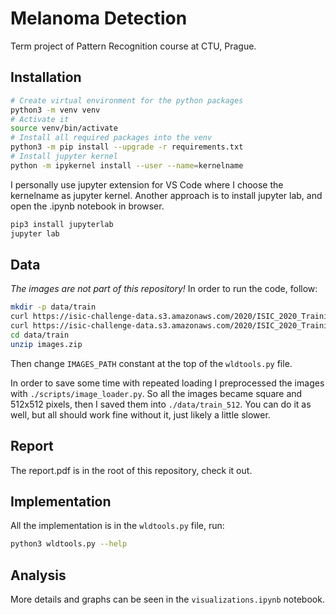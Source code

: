 Melanoma Detection
==================

Term project of Pattern Recognition course at CTU, Prague.

Installation
------------

```sh
# Create virtual environment for the python packages
python3 -m venv venv
# Activate it
source venv/bin/activate
# Install all required packages into the venv
python3 -m pip install --upgrade -r requirements.txt
# Install jupyter kernel
python -m ipykernel install --user --name=kernelname
```

I personally use jupyter extension for VS Code where I choose the kernelname as jupyter kernel.
Another approach is to install jupyter lab, and open the .ipynb notebook in browser.
```sh
pip3 install jupyterlab
jupyter lab
```

Data
----

*The images are not part of this repository!* In order to run the code, follow:
```sh
mkdir -p data/train
curl https://isic-challenge-data.s3.amazonaws.com/2020/ISIC_2020_Training_JPEG.zip -o data/train/images.zip
curl https://isic-challenge-data.s3.amazonaws.com/2020/ISIC_2020_Training_GroundTruth.csv  -o data/ISIC_2020_Training_GroundTruth.csv
cd data/train
unzip images.zip
```

Then change `IMAGES_PATH` constant at the top of the `wldtools.py` file.

In order to save some time with repeated loading I preprocessed the images with `./scripts/image_loader.py`.
So all the images became square and 512x512 pixels, then I saved them into `./data/train_512`.
You can do it as well, but all should work fine without it, just likely a little slower.

Report
------

The report.pdf is in the root of this repository, check it out.

Implementation
--------------

All the implementation is in the `wldtools.py` file, run:
```sh
python3 wldtools.py --help
```

Analysis
--------

More details and graphs can be seen in the `visualizations.ipynb` notebook.
